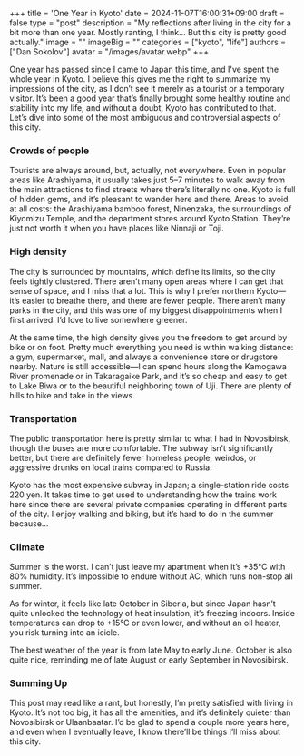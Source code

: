 +++
title = 'One Year in Kyoto'
date = 2024-11-07T16:00:31+09:00
draft = false
type = "post"
description = "My reflections after living in the city for a bit more than one year. Mostly ranting, I think... But this city is pretty good actually."
image = ""
imageBig = ""
categories = ["kyoto", "life"]
authors = ["Dan Sokolov"]
avatar = "/images/avatar.webp"
+++

One year has passed since I came to Japan this time, and I've spent the whole year in Kyoto. I believe this gives me the right to summarize my impressions of the city, as I don’t see it merely as a tourist or a temporary visitor. It’s been a good year that’s finally brought some healthy routine and stability into my life, and without a doubt, Kyoto has contributed to that. Let’s dive into some of the most ambiguous and controversial aspects of this city.

### Crowds of people

Tourists are always around, but, actually, not everywhere. Even in popular areas like Arashiyama, it usually takes just 5–7 minutes to walk away from the main attractions to find streets where there’s literally no one. Kyoto is full of hidden gems, and it’s pleasant to wander here and there. Areas to avoid at all costs: the Arashiyama bamboo forest, Ninenzaka, the surroundings of Kiyomizu Temple, and the department stores around Kyoto Station. They’re just not worth it when you have places like Ninnaji or Toji.

### High density

The city is surrounded by mountains, which define its limits, so the city feels tightly clustered. There aren’t many open areas where I can get that sense of space, and I miss that a lot. This is why I prefer northern Kyoto—it’s easier to breathe there, and there are fewer people. There aren’t many parks in the city, and this was one of my biggest disappointments when I first arrived. I’d love to live somewhere greener.

At the same time, the high density gives you the freedom to get around by bike or on foot. Pretty much everything you need is within walking distance: a gym, supermarket, mall, and always a convenience store or drugstore nearby. Nature is still accessible—I can spend hours along the Kamogawa River promenade or in Takaragaike Park, and it’s so cheap and easy to get to Lake Biwa or to the beautiful neighboring town of Uji. There are plenty of hills to hike and take in the views.

### Transportation

The public transportation here is pretty similar to what I had in Novosibirsk, though the buses are more comfortable. The subway isn’t significantly better, but there are definitely fewer homeless people, weirdos, or aggressive drunks on local trains compared to Russia.

Kyoto has the most expensive subway in Japan; a single-station ride costs 220 yen. It takes time to get used to understanding how the trains work here since there are several private companies operating in different parts of the city. I enjoy walking and biking, but it’s hard to do in the summer because…

### Climate

Summer is the worst. I can’t just leave my apartment when it’s +35°C with 80% humidity. It’s impossible to endure without AC, which runs non-stop all summer.

As for winter, it feels like late October in Siberia, but since Japan hasn’t quite unlocked the technology of heat insulation, it’s freezing indoors. Inside temperatures can drop to +15°C or even lower, and without an oil heater, you risk turning into an icicle.

The best weather of the year is from late May to early June. October is also quite nice, reminding me of late August or early September in Novosibirsk.

### Summing Up

This post may read like a rant, but honestly, I’m pretty satisfied with living in Kyoto. It’s not too big, it has all the amenities, and it’s definitely quieter than Novosibirsk or Ulaanbaatar. I’d be glad to spend a couple more years here, and even when I eventually leave, I know there’ll be things I’ll miss about this city.
